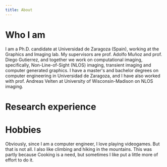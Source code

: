 ```yaml
---
title: About
---
```


<!-- [About]({{< ref "/about" >}} "About Us") -->
# Who I am

I am a Ph.D. candidate at Universidad de Zaragoza (Spain), working at the Graphics and Imaging lab. My supervisors are prof. Adolfo Muñoz and prof. Diego Gutierrez, and together we work on computational imaging, specifically, Non-Line-of-Sight (NLOS) imaging, transient imaging and computer generated graphics. I have a master's and bachelor degrees on computer engineering in Universidad de Zaragoza, and I have also worked with prof. Andreas Velten at University of Wisconsin-Madison on NLOS imaging.

# Research experience

# Hobbies

Obviously, since I am a computer engineer, I love playing videogames. But that is not all. I also like climbing and hiking in the mountains. This was partly because  Cooking is a need, but sometimes I like put a little more of effort to do it. 
